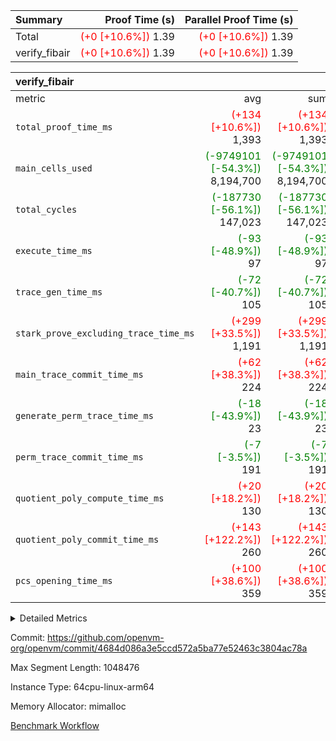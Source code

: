 | Summary | Proof Time (s) | Parallel Proof Time (s) |
|:---|---:|---:|
| Total | <span style='color: red'>(+0 [+10.6%])</span> 1.39 | <span style='color: red'>(+0 [+10.6%])</span> 1.39 |
| verify_fibair | <span style='color: red'>(+0 [+10.6%])</span> 1.39 | <span style='color: red'>(+0 [+10.6%])</span> 1.39 |


| verify_fibair |||||
|:---|---:|---:|---:|---:|
|metric|avg|sum|max|min|
| `total_proof_time_ms ` | <span style='color: red'>(+134 [+10.6%])</span> 1,393 | <span style='color: red'>(+134 [+10.6%])</span> 1,393 | <span style='color: red'>(+134 [+10.6%])</span> 1,393 | <span style='color: red'>(+134 [+10.6%])</span> 1,393 |
| `main_cells_used     ` | <span style='color: green'>(-9749101 [-54.3%])</span> 8,194,700 | <span style='color: green'>(-9749101 [-54.3%])</span> 8,194,700 | <span style='color: green'>(-9749101 [-54.3%])</span> 8,194,700 | <span style='color: green'>(-9749101 [-54.3%])</span> 8,194,700 |
| `total_cycles        ` | <span style='color: green'>(-187730 [-56.1%])</span> 147,023 | <span style='color: green'>(-187730 [-56.1%])</span> 147,023 | <span style='color: green'>(-187730 [-56.1%])</span> 147,023 | <span style='color: green'>(-187730 [-56.1%])</span> 147,023 |
| `execute_time_ms     ` | <span style='color: green'>(-93 [-48.9%])</span> 97 | <span style='color: green'>(-93 [-48.9%])</span> 97 | <span style='color: green'>(-93 [-48.9%])</span> 97 | <span style='color: green'>(-93 [-48.9%])</span> 97 |
| `trace_gen_time_ms   ` | <span style='color: green'>(-72 [-40.7%])</span> 105 | <span style='color: green'>(-72 [-40.7%])</span> 105 | <span style='color: green'>(-72 [-40.7%])</span> 105 | <span style='color: green'>(-72 [-40.7%])</span> 105 |
| `stark_prove_excluding_trace_time_ms` | <span style='color: red'>(+299 [+33.5%])</span> 1,191 | <span style='color: red'>(+299 [+33.5%])</span> 1,191 | <span style='color: red'>(+299 [+33.5%])</span> 1,191 | <span style='color: red'>(+299 [+33.5%])</span> 1,191 |
| `main_trace_commit_time_ms` | <span style='color: red'>(+62 [+38.3%])</span> 224 | <span style='color: red'>(+62 [+38.3%])</span> 224 | <span style='color: red'>(+62 [+38.3%])</span> 224 | <span style='color: red'>(+62 [+38.3%])</span> 224 |
| `generate_perm_trace_time_ms` | <span style='color: green'>(-18 [-43.9%])</span> 23 | <span style='color: green'>(-18 [-43.9%])</span> 23 | <span style='color: green'>(-18 [-43.9%])</span> 23 | <span style='color: green'>(-18 [-43.9%])</span> 23 |
| `perm_trace_commit_time_ms` | <span style='color: green'>(-7 [-3.5%])</span> 191 | <span style='color: green'>(-7 [-3.5%])</span> 191 | <span style='color: green'>(-7 [-3.5%])</span> 191 | <span style='color: green'>(-7 [-3.5%])</span> 191 |
| `quotient_poly_compute_time_ms` | <span style='color: red'>(+20 [+18.2%])</span> 130 | <span style='color: red'>(+20 [+18.2%])</span> 130 | <span style='color: red'>(+20 [+18.2%])</span> 130 | <span style='color: red'>(+20 [+18.2%])</span> 130 |
| `quotient_poly_commit_time_ms` | <span style='color: red'>(+143 [+122.2%])</span> 260 | <span style='color: red'>(+143 [+122.2%])</span> 260 | <span style='color: red'>(+143 [+122.2%])</span> 260 | <span style='color: red'>(+143 [+122.2%])</span> 260 |
| `pcs_opening_time_ms ` | <span style='color: red'>(+100 [+38.6%])</span> 359 | <span style='color: red'>(+100 [+38.6%])</span> 359 | <span style='color: red'>(+100 [+38.6%])</span> 359 | <span style='color: red'>(+100 [+38.6%])</span> 359 |



<details>
<summary>Detailed Metrics</summary>

|  | verify_program_compile_ms | total_cells | stark_prove_excluding_trace_time_ms | quotient_poly_compute_time_ms | quotient_poly_commit_time_ms | perm_trace_commit_time_ms | pcs_opening_time_ms | main_trace_commit_time_ms |
| --- | --- | --- | --- | --- | --- | --- | --- |
|  | 7 | 65,536 | 61 | 3 | 13 | 0 | 31 | 13 | 

| air_name | rows | quotient_deg | main_cols | interactions | constraints | cells |
| --- | --- | --- | --- | --- | --- | --- |
| AccessAdapterAir<2> |  | 4 |  | 5 | 11 |  | 
| AccessAdapterAir<4> |  | 4 |  | 5 | 11 |  | 
| AccessAdapterAir<8> |  | 4 |  | 5 | 11 |  | 
| FibonacciAir | 32,768 | 1 | 2 |  | 5 | 65,536 | 
| FriReducedOpeningAir |  | 4 |  | 39 | 60 |  | 
| JalRangeCheckAir |  | 4 |  | 9 | 11 |  | 
| NativePoseidon2Air<BabyBearParameters>, 1> |  | 4 |  | 136 | 533 |  | 
| PhantomAir |  | 4 |  | 3 | 4 |  | 
| ProgramAir |  | 1 |  | 1 | 4 |  | 
| VariableRangeCheckerAir |  | 1 |  | 1 | 4 |  | 
| VmAirWrapper<AluNativeAdapterAir, FieldArithmeticCoreAir> |  | 4 |  | 15 | 23 |  | 
| VmAirWrapper<BranchNativeAdapterAir, BranchEqualCoreAir<1> |  | 4 |  | 11 | 22 |  | 
| VmAirWrapper<NativeAdapterAir<2, 0>, PublicValuesCoreAir> |  | 4 |  | 11 | 22 |  | 
| VmAirWrapper<NativeLoadStoreAdapterAir<1>, NativeLoadStoreCoreAir<1> |  | 4 |  | 15 | 16 |  | 
| VmAirWrapper<NativeLoadStoreAdapterAir<4>, NativeLoadStoreCoreAir<4> |  | 4 |  | 15 | 16 |  | 
| VmAirWrapper<NativeVectorizedAdapterAir<4>, FieldExtensionCoreAir> |  | 4 |  | 15 | 23 |  | 
| VmConnectorAir |  | 4 |  | 5 | 9 |  | 
| VolatileBoundaryAir |  | 4 |  | 4 | 16 |  | 

| group | trace_gen_time_ms | total_proof_time_ms | total_cycles | total_cells | stark_prove_excluding_trace_time_ms | quotient_poly_compute_time_ms | quotient_poly_commit_time_ms | perm_trace_commit_time_ms | pcs_opening_time_ms | main_trace_commit_time_ms | main_cells_used | generate_perm_trace_time_ms | execute_time_ms |
| --- | --- | --- | --- | --- | --- | --- | --- | --- | --- | --- | --- | --- | --- |
| verify_fibair | 105 | 1,393 | 147,023 | 23,947,938 | 1,191 | 130 | 260 | 191 | 359 | 224 | 8,194,700 | 23 | 97 | 

| group | air_name | rows | prep_cols | perm_cols | main_cols | cells |
| --- | --- | --- | --- | --- | --- | --- |
| verify_fibair | AccessAdapterAir<2> | 32,768 |  | 12 | 11 | 753,664 | 
| verify_fibair | AccessAdapterAir<4> | 16,384 |  | 12 | 13 | 409,600 | 
| verify_fibair | AccessAdapterAir<8> | 128 |  | 12 | 17 | 3,712 | 
| verify_fibair | FriReducedOpeningAir | 1,024 |  | 44 | 27 | 72,704 | 
| verify_fibair | JalRangeCheckAir | 16,384 |  | 16 | 12 | 458,752 | 
| verify_fibair | NativePoseidon2Air<BabyBearParameters>, 1> | 16,384 |  | 160 | 399 | 9,158,656 | 
| verify_fibair | PhantomAir | 8,192 |  | 8 | 6 | 114,688 | 
| verify_fibair | ProgramAir | 8,192 |  | 8 | 10 | 147,456 | 
| verify_fibair | VariableRangeCheckerAir | 262,144 | 2 | 8 | 1 | 2,359,296 | 
| verify_fibair | VmAirWrapper<AluNativeAdapterAir, FieldArithmeticCoreAir> | 131,072 |  | 20 | 29 | 6,422,528 | 
| verify_fibair | VmAirWrapper<BranchNativeAdapterAir, BranchEqualCoreAir<1> | 16,384 |  | 16 | 23 | 638,976 | 
| verify_fibair | VmAirWrapper<NativeLoadStoreAdapterAir<1>, NativeLoadStoreCoreAir<1> | 32,768 |  | 24 | 21 | 1,474,560 | 
| verify_fibair | VmAirWrapper<NativeLoadStoreAdapterAir<4>, NativeLoadStoreCoreAir<4> | 16,384 |  | 24 | 27 | 835,584 | 
| verify_fibair | VmAirWrapper<NativeVectorizedAdapterAir<4>, FieldExtensionCoreAir> | 8,192 |  | 20 | 38 | 475,136 | 
| verify_fibair | VmConnectorAir | 2 | 1 | 12 | 5 | 34 | 
| verify_fibair | VolatileBoundaryAir | 32,768 |  | 8 | 11 | 622,592 | 

</details>


Commit: https://github.com/openvm-org/openvm/commit/4684d086a3e5ccd572a5ba77e52463c3804ac78a

Max Segment Length: 1048476

Instance Type: 64cpu-linux-arm64

Memory Allocator: mimalloc

[Benchmark Workflow](https://github.com/openvm-org/openvm/actions/runs/13823709317)
